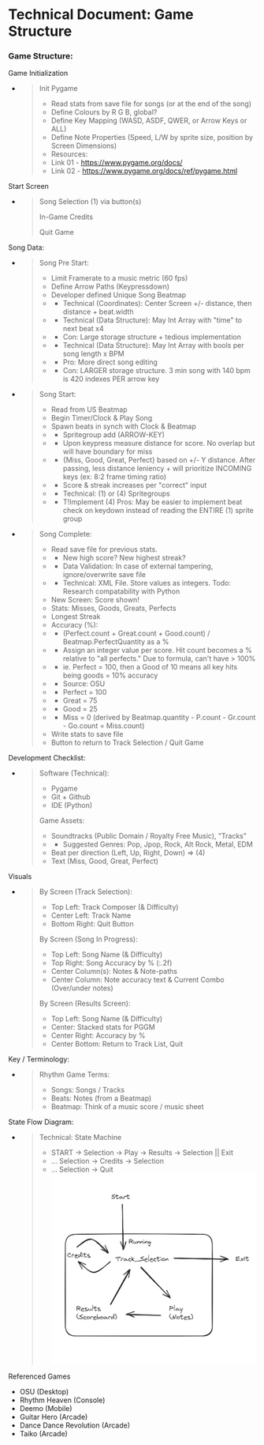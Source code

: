 # Technical Document: Game Structure

### Game Structure:

Game Initialization
- > Init Pygame
  > - Read stats from save file for songs (or at the end of the song)
  > - Define Colours by R G B, global?
  > - Define Key Mapping (WASD, ASDF, QWER, or Arrow Keys or ALL)
  > - Define Note Properties (Speed, L/W by sprite size, position by Screen Dimensions)
  > - Resources:
  > - Link 01 - <https://www.pygame.org/docs/>
  > - Link 02 - <https://www.pygame.org/docs/ref/pygame.html>

Start Screen
- > Song Selection (1) via button(s)
  > 
  > In-Game Credits
  > 
  > Quit Game

Song Data:
- > Song Pre Start:
  > - Limit Framerate to a music metric (60 fps)
  > - Define Arrow Paths (Keypressdown)
  > - Developer defined Unique Song Beatmap
  > - - Technical (Coordinates): Center Screen +/- distance, then distance + beat.width
  > - - Technical (Data Structure): May Int Array with "time" to next beat x4
  > - - Con: Large storage structure + tedious implementation
  > - - Technical (Data Structure): May Int Array with bools per song length x BPM
  > - - Pro: More direct song editing
  > - - Con: LARGER storage structure. 3 min song with 140 bpm is 420 indexes PER arrow key
- > Song Start:
  > - Read from US Beatmap
  > - Begin Timer/Clock & Play Song
  > - Spawn beats in synch with Clock & Beatmap
  > - - Spritegroup add (ARROW-KEY)
  > - - Upon keypress measure distance for score. No overlap but will have boundary for miss
  > - - {Miss, Good, Great, Perfect} based on +/- Y distance. After passing, less distance leniency + will prioritize INCOMING keys (ex: 8:2 frame timing ratio)
  > - - Score & streak increases per "correct" input
  > - - Technical: (1) or (4) Spritegroups
  > - - T!Implement (4) Pros: May be easier to implement beat check on keydown instead of reading the ENTIRE (1) sprite group
- > Song Complete:
  > - Read save file for previous stats.
  > - - New high score? New highest streak?
  > - - Data Validation: In case of external tampering, ignore/overwrite save file
  > - - Technical: XML File. Store values as integers. Todo: Research compatability with Python
  > - New Screen: Score shown!
  > - Stats: Misses, Goods, Greats, Perfects
  > - Longest Streak
  > - Accuracy (%):
  > - - (Perfect.count + Great.count + Good.count) / Beatmap.PerfectQuantity as a %
  > - - Assign an integer value per score. Hit count becomes a % relative to "all perfects." Due to formula, can't have > 100%
  > - - ie. Perfect = 100, then a Good of 10 means all key hits being goods = 10% accuracy
  > - - Source: OSU
  > - - Perfect = 100
  > - - Great = 75
  > - - Good = 25
  > - - Miss = 0 (derived by Beatmap.quantity - P.count - Gr.count - Go.count = Miss.count)
  > - Write stats to save file
  > - Button to return to Track Selection / Quit Game

Development Checklist:
- > Software (Technical):
  > - Pygame
  > - Git + Github
  > - IDE (Python)
  > 
  > Game Assets:
  > - Soundtracks (Public Domain / Royalty Free Music), "Tracks"
  > - - Suggested Genres: Pop, Jpop, Rock, Alt Rock, Metal, EDM
  > - Beat per direction (Left, Up, Right, Down) => (4)
  > - Text (Miss, Good, Great, Perfect)

Visuals
- > By Screen (Track Selection):
  > - Top Left: Track Composer (& Difficulty)
  > - Center Left: Track Name
  > - Bottom Right: Quit Button
  > 
  > By Screen (Song In Progress):
  > - Top Left: Song Name (& Difficulty)
  > - Top Right: Song Accuracy by % (:.2f)
  > - Center Column(s): Notes & Note-paths
  > - Center Column: Note accuracy text & Current Combo (Over/under notes)
  > 
  > By Screen (Results Screen):
  > - Top Left: Song Name (& Difficulty)
  > - Center: Stacked stats for PGGM
  > - Center Right: Accuracy by %
  > - Center Bottom: Return to Track List, Quit


Key / Terminology:
- > Rhythm Game Terms:
  > - Songs: Songs / Tracks
  > - Beats: Notes (from a Beatmap)
  > - Beatmap: Think of a music score / music sheet

State Flow Diagram:
- > Technical: State Machine
  > - START -> Selection -> Play -> Results -> Selection || Exit
  > - ... Selection -> Credits -> Selection
  > - ... Selection -> Quit
![Rhythm Game - State Machine Diagram.png](Rhythm%20Game%20-%20State%20Machine%20Diagram.png)

Referenced Games
- OSU (Desktop)
- Rhythm Heaven (Console)
- Deemo (Mobile)
- Guitar Hero (Arcade)
- Dance Dance Revolution (Arcade)
- Taiko (Arcade)